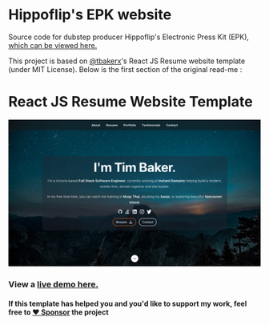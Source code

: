# Hippoflip's EPK website
Source code for dubstep producer Hippoflip's Electronic Press Kit (EPK), [which can be viewed here.](https://hippoflip.vercel.app/)

This project is based on [@tbakerx](https://github.com/tbakerx)'s React JS Resume website template (under MIT License). Below is the first section of the original read-me :

# React JS Resume Website Template

![ReactJS Resume Website Template](resume-screenshot.jpg?raw=true 'ReactJS Resume Website Template')

### View a [live demo here.](https://reactresume.com)
#### If this template has helped you and you'd like to support my work, feel free to [♥️ Sponsor](https://github.com/sponsors/tbakerx) the project